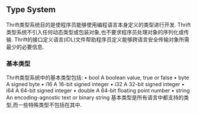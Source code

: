 ## Type System
Thrift类型系统目的是使程序员能够使用编程语言本身定义的类型进行开发.
Thrift类型系统不引入任何动态类型或包装对象,也不要求程序员处理对象的序列化或传输.
Thrift的接口定义语言(IDL)文件帮助程序员定义能够跨语言安全传输对象所需最少的必要信息.

### 基本类型
Thrift类型系统中的基本类型包括:
• bool A boolean value, true or false • byte A signed byte
• i16 A 16-bit signed integer
• i32 A 32-bit signed integer
• i64 A 64-bit signed integer
• double A 64-bit floating point number
• string An encoding-agnostic text or binary string
基本类型是所有语言中都支持的类型,而一些特殊类型不包括在其中.
